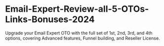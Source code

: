 # Email-Expert-Review-all-5-OTOs-Links-Bonuses-2024
Upgrade your Email Expert OTO with the full set of 1st, 2nd, 3rd, and 4th options, covering Advanced features, Funnel building, and Reseller License.
